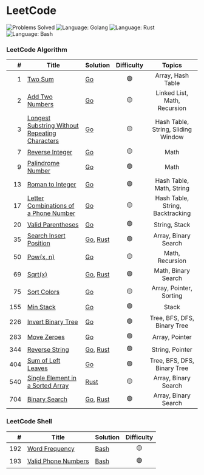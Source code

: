 # LeetCode

![Problems Solved](https://img.shields.io/badge/Problems%20Solved-21%20%2F%202077-1f425f?logo=leetcode) 
![Language: Golang](https://img.shields.io/badge/language-Golang-00ADD8?logo=go) 
![Language: Rust](https://img.shields.io/badge/language-Rust-00ADD8?logo=rust) 
![Language: Bash](https://img.shields.io/badge/language-Bash-00ADD8?logo=gnubash&logoColor=f5f5f5) 

### LeetCode Algorithm

| #   | Title                                                                                                                           | Solution                                                                        | Difficulty |               Topics               |
|----:|---------------------------------------------------------------------------------------------------------------------------------|---------------------------------------------------------------------------------|:----------:|:----------------------------------:|
| 1   | [Two Sum](https://leetcode.com/problems/two-sum/)                                                                               | [Go](go/0001_two_sum)                                                           |     🟢     |         Array, Hash Table          |
| 2   | [Add Two Numbers](https://leetcode.com/problems/add-two-numbers/)                                                               | [Go](go/0002_add_two_numbers)                                                   |     🟡     |    Linked List, Math, Recursion    |
| 3   | [Longest Substring Without Repeating Characters](https://leetcode.com/problems/longest-substring-without-repeating-characters/) | [Go](go/0003_longest_substring)                                                 |     🟡     | Hash Table, String, Sliding Window |
| 7   | [Reverse Integer](https://leetcode.com/problems/reverse-integer/)                                                               | [Go](go/0007_reverse_integer)                                                   |     🟡     |                Math                |
| 9   | [Palindrome Number](https://leetcode.com/problems/palindrome-number/)                                                           | [Go](go/0009_palindrome_number)                                                 |     🟢     |                Math                |
| 13  | [Roman to Integer](https://leetcode.com/problems/roman-to-integer/)                                                             | [Go](go/0013_roman_to_integer)                                                  |     🟢     |      Hash Table, Math, String      |
| 17  | [Letter Combinations of a Phone Number](https://leetcode.com/problems/letter-combinations-of-a-phone-number/)                   | [Go](go/0017_letter_combinations_phone)                                         |     🟡     |  Hash Table, String, Backtracking  |
| 20  | [Valid Parentheses](https://leetcode.com/problems/valid-parentheses/)                                                           | [Go](go/0020_valid_parentheses)                                                 |     🟢     |           String, Stack            |
| 35  | [Search Insert Position](https://leetcode.com/problems/search-insert-position/)                                                 | [Go](go/0035_search_insert_position), [Rust](rust/_0035_search_insert_position) |     🟢     |        Array, Binary Search        |
| 50  | [Pow(x, n)](https://leetcode.com/problems/powx-n/)                                                                              | [Go](go/0050_powx_n)                                                            |     🟡     |          Math, Recursion           |
| 69  | [Sqrt(x)](https://leetcode.com/problems/sqrtx/)                                                                                 | [Go](go/0069_sqrtx), [Rust](rust/_0069_sqrtx)                                   |     🟢     |        Math, Binary Search         |
| 75  | [Sort Colors](https://leetcode.com/problems/sort-colors/)                                                                       | [Go](go/0075_sort_colors)                                                       |     🟡     |      Array, Pointer, Sorting       |
| 155 | [Min Stack](https://leetcode.com/problems/min-stack/)                                                                           | [Go](go/0155_min_stack)                                                         |     🟢     |               Stack                |
| 226 | [Invert Binary Tree](https://leetcode.com/problems/invert-binary-tree/)                                                         | [Go](go/0226_invert_binary_tree)                                                |     🟢     |    Tree, BFS, DFS, Binary Tree     |
| 283 | [Move Zeroes](https://leetcode.com/problems/move-zeroes/)                                                                       | [Go](go/0283_move_zeroes)                                                       |     🟢     |           Array, Pointer           |
| 344 | [Reverse String](https://leetcode.com/problems/reverse-string/)                                                                 | [Go](go/0344_reverse_string), [Rust](rust/_0344_reverse_string)                 |     🟢     |          String, Pointer           |
| 404 | [Sum of Left Leaves](https://leetcode.com/problems/sum-of-left-leaves/)                                                         | [Go](go/0404_sum_of_left_leaves)                                                |     🟢     |    Tree, BFS, DFS, Binary Tree     |
| 540 | [Single Element in a Sorted Array](https://leetcode.com/problems/single-element-in-a-sorted-array/)                             | [Rust](rust/_0540_single_elem_in_array)                                         |     🟡     |        Array, Binary Search        |
| 704 | [Binary Search](https://leetcode.com/problems/binary-search/)                                                                   | [Go](go/0704_binary_search), [Rust](rust/_0704_binary_search)                   |     🟢     |        Array, Binary Search        |

### LeetCode Shell

| #   | Title                                                                     | Solution                              | Difficulty |
|----:|---------------------------------------------------------------------------|---------------------------------------|:----------:|
| 192 | [Word Frequency](https://leetcode.com/problems/word-frequency/)           | [Bash](bash/0192_word_frequency)      |     🟡     |
| 193 | [Valid Phone Numbers](https://leetcode.com/problems/valid-phone-numbers/) | [Bash](bash/0193_valid_phone_numbers) |     🟢     |
